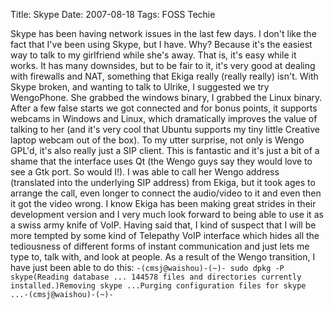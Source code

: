 Title: Skype
Date: 2007-08-18
Tags: FOSS Techie

Skype has been having network issues in the last few days. I don't like the fact that I've been using Skype, but I have. Why? Because it's the easiest way to talk to my girlfriend while she's away.
That is, it's easy while it works. It has many downsides, but to be fair to it, it's very good at dealing with firewalls and NAT, something that Ekiga really (really really) isn't.
With Skype broken, and wanting to talk to Ulrike, I suggested we try WengoPhone. She grabbed the windows binary, I grabbed the Linux binary. After a few false starts we got connected and for bonus points, it supports webcams in Windows and Linux, which dramatically improves the value of talking to her (and it's very cool that Ubuntu supports my tiny little Creative laptop webcam out of the box).
To my utter surprise, not only is Wengo GPL'd, it's also really just a SIP client. This is fantastic and it's just a bit of a shame that the interface uses Qt (the Wengo guys say they would love to see a Gtk port. So would I!). I was able to call her Wengo address (translated into the underlying SIP address) from Ekiga, but it took ages to arrange the call, even longer to connect the audio/video to it and even then it got the video wrong.
I know Ekiga has been making great strides in their development version and I very much look forward to being able to use it as a swiss army knife of VoIP. Having said that, I kind of suspect that I will be more tempted by some kind of Telepathy VoIP interface which hides all the tediousness of different forms of instant communication and just lets me type to, talk with, and look at people.
As a result of the Wengo transition, I have just been able to do this:
`-(cmsj@waishou)-(~)- sudo dpkg -P skype(Reading database ... 144578 files and directories currently installed.)Removing skype ...Purging configuration files for skype ...-(cmsj@waishou)-(~)-`
